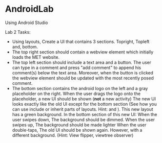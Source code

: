 # AndroidLab
Using Android Studio

Lab 2 Tasks:
- Using layouts, Create a UI that contains 3 sections. Topright, Topleft and, bottom.
- The top right section should contain a webview element which initially loads the MET website.
- The top left section should include a text area and a button.
	The user can type in a comment and press "add comment" to append his comment(s) below the 	 text area.
	Moreover, when the button is clicked the webview element should be updated with the most 	recently posed comment.
- The bottom section contains the android logo on the left and a gray placeholder on the right.
	When the user drags the logo onto the placeholder, a new UI should be shown (**not** a new 		activity)
		The new UI looks exactly like the old UI except for the bottom section (See how 		you can use include or inherit parts of layouts. Hint: <merge> and <include>).
		This new layout has a green background.
		In the bottom section of this new UI:
		When the user swipes down, The background should be dimmed.
		When the user swipes up, The background should be made lighter
		When the user double-taps, The old UI should be shown again. However, with a 			different background. (Hint: View flipper, viewtree observer)

